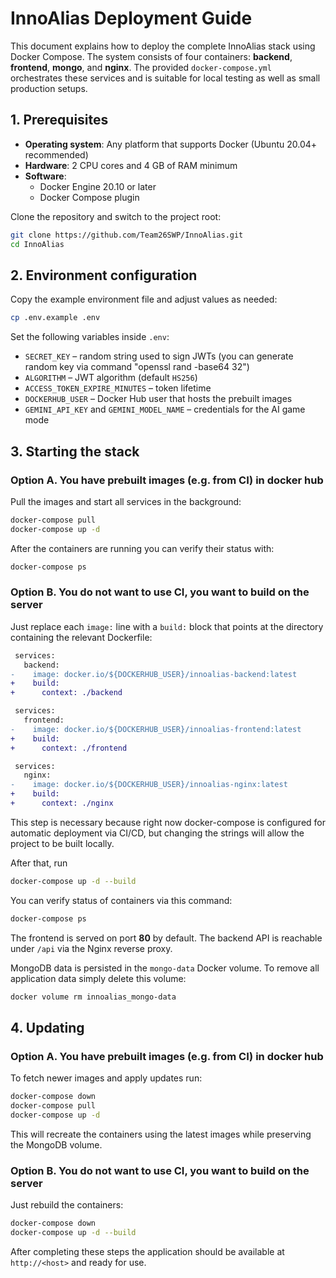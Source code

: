 # InnoAlias Deployment Guide

This document explains how to deploy the complete InnoAlias stack using Docker Compose. The system consists of four containers: **backend**, **frontend**, **mongo**, and **nginx**. The provided `docker-compose.yml` orchestrates these services and is suitable for local testing as well as small production setups.

## 1. Prerequisites

- **Operating system**: Any platform that supports Docker (Ubuntu 20.04+ recommended)
- **Hardware**: 2 CPU cores and 4 GB of RAM minimum
- **Software**:
  - Docker Engine 20.10 or later
  - Docker Compose plugin

Clone the repository and switch to the project root:

```bash
git clone https://github.com/Team26SWP/InnoAlias.git
cd InnoAlias
```

## 2. Environment configuration

Copy the example environment file and adjust values as needed:

```bash
cp .env.example .env
```

Set the following variables inside `.env`:

- `SECRET_KEY` – random string used to sign JWTs (you can generate random key via command "openssl rand -base64 32")
- `ALGORITHM` – JWT algorithm (default `HS256`)
- `ACCESS_TOKEN_EXPIRE_MINUTES` – token lifetime
- `DOCKERHUB_USER` – Docker Hub user that hosts the prebuilt images
- `GEMINI_API_KEY` and `GEMINI_MODEL_NAME` – credentials for the AI game mode


## 3. Starting the stack

### Option A. You have prebuilt images (e.g. from CI) in docker hub

Pull the images and start all services in the background:

```bash
docker-compose pull
docker-compose up -d
```

After the containers are running you can verify their status with:

```bash
docker-compose ps
```

### Option B. You do not want to use CI, you want to build on the server

Just replace each `image:` line with a `build:` block that points at the directory containing the relevant Dockerfile:

```diff
 services:
   backend:
-    image: docker.io/${DOCKERHUB_USER}/innoalias-backend:latest
+    build:
+      context: ./backend
```

```diff
 services:
   frontend:
-    image: docker.io/${DOCKERHUB_USER}/innoalias-frontend:latest
+    build:
+      context: ./frontend
```

```diff
 services:
   nginx:
-    image: docker.io/${DOCKERHUB_USER}/innoalias-nginx:latest
+    build:
+      context: ./nginx
```

This step is necessary because right now docker-compose is configured for automatic deployment via CI/CD, but changing the strings will allow the project to be built locally.

After that, run
```bash
docker-compose up -d --build
```

You can verify status of containers via this command:

```bash
docker-compose ps
```




The frontend is served on port **80** by default. The backend API is reachable under `/api` via the Nginx reverse proxy.

MongoDB data is persisted in the `mongo-data` Docker volume. To remove all application data simply delete this volume:

```bash
docker volume rm innoalias_mongo-data
```

## 4. Updating

### Option A. You have prebuilt images (e.g. from CI) in docker hub

To fetch newer images and apply updates run:

```bash
docker-compose down
docker-compose pull
docker-compose up -d
```

This will recreate the containers using the latest images while preserving the MongoDB volume.

### Option B. You do not want to use CI, you want to build on the server

Just rebuild the containers:

```bash
docker-compose down
docker-compose up -d --build
```


After completing these steps the application should be available at `http://<host>` and ready for use.
